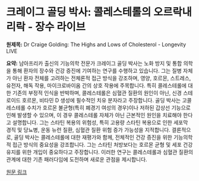 # 크레이그 골딩 박사: 콜레스테롤의 오르락내리락 - 장수 라이브

**원제목:** Dr Craige Golding: The Highs and Lows of Cholesterol - Longevity LIVE

**요약:** 남아프리카 출신의 기능의학 전문가 크레이그 골딩 박사는 노화 방지 및 통합 의학을 통해 환자의 장수와 건강 증진에 기여하는 연구를 수행하고 있습니다.  그는 질병 자체가 아닌 환자 전체를 고려하는 전체론적 접근 방식을 강조하며, 영양, 호르몬, 스트레스, 유전자, 해독 작용, 마이크로바이옴 간의 상호 작용에 주목합니다. 특히 콜레스테롤에 대한 기존의 부정적 인식을 반박하며, 콜레스테롤은 심혈관 질환의 원인이 아닌, 신경 스테로이드 호르몬, 비타민 D 생성에 필수적인 치유 분자라고 주장합니다.  골딩 박사는 고콜레스테롤 수치가 호르몬 불균형(특히 폐경기 여성의 경우)이나 저하된 갑상선 기능으로 인해 발생할 수 있으며, 이 경우 콜레스테롤 자체가 아닌 근본적인 원인을 치료해야 한다고 설명합니다.  그는 스타틴 복용의 위험성, 특히 고용량 스타틴 복용으로 인한 세포막 경직 및  당뇨병, 운동 뉴런 질환, 심혈관 질환 위험 증가 가능성을 지적합니다.  결론적으로, 골딩 박사는 콜레스테롤에 대한 재평가와 함께,  전체적인 건강 증진을 위한 기능의학적 접근 방식의 중요성을 강조합니다.  그는 스타틴 처방보다는 호르몬 균형 및 세포 건강 유지를 위한 개입이 중요하다고 주장합니다.  이러한 연구는 콜레스테롤과 심혈관 질환의 관계에 대한 기존 패러다임에 도전하며 새로운 관점을 제시합니다.

[원문 링크](https://longevitylive.com/anti-aging/dr-craige-golding-the-highs-and-lows-of-cholesterol/)
